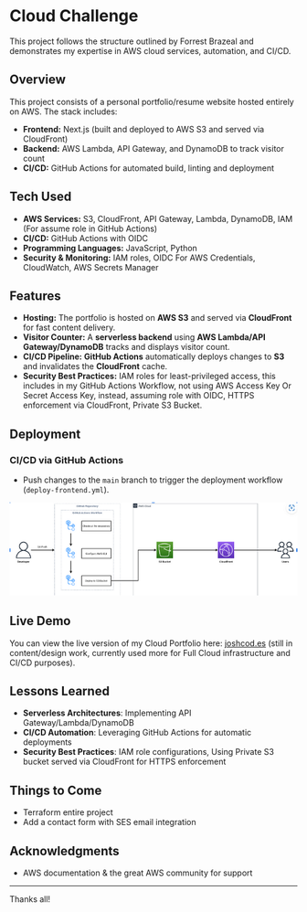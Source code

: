 # Cloud Challenge

This project follows the structure outlined by Forrest Brazeal and demonstrates my expertise in AWS cloud services, automation, and CI/CD.

## Overview
This project consists of a personal portfolio/resume website hosted entirely on AWS. The stack includes:
- **Frontend:** Next.js (built and deployed to AWS S3 and served via CloudFront)
- **Backend:** AWS Lambda, API Gateway, and DynamoDB to track visitor count
- **CI/CD:** GitHub Actions for automated build, linting and deployment

## Tech Used
- **AWS Services:** S3, CloudFront, API Gateway, Lambda, DynamoDB, IAM (For assume role in GitHub Actions)
- **CI/CD:** GitHub Actions with OIDC
- **Programming Languages:** JavaScript, Python
- **Security & Monitoring:** IAM roles, OIDC For AWS Credentials, CloudWatch, AWS Secrets Manager
 
## Features
- **Hosting:** The portfolio is hosted on **AWS S3** and served via **CloudFront** for fast content delivery.
- **Visitor Counter:** A **serverless backend** using **AWS Lambda/API Gateway/DynamoDB** tracks and displays visitor count.
- **CI/CD Pipeline:** **GitHub Actions** automatically deploys changes to **S3** and invalidates the **CloudFront** cache.
- **Security Best Practices:** IAM roles for least-privileged access, this includes in my GitHub Actions Workflow, not using AWS Access Key Or Secret Access Key, instead, assuming role with OIDC, HTTPS enforcement via CloudFront, Private S3 Bucket.


## Deployment

### CI/CD via GitHub Actions
- Push changes to the `main` branch to trigger the deployment workflow (`deploy-frontend.yml`).

<img title="a title" alt="Alt text" src="ci-cd.png">

## Live Demo
You can view the live version of my Cloud Portfolio here: [joshcod.es](https://joshcod.es) (still in content/design work, currently used more for Full Cloud infrastructure and CI/CD purposes).

## Lessons Learned
- **Serverless Architectures**: Implementing API Gateway/Lambda/DynamoDB
- **CI/CD Automation**: Leveraging GitHub Actions for automatic deployments
- **Security Best Practices**: IAM role configurations, Using Private S3 bucket served via CloudFront for HTTPS enforcement

## Things to Come
- Terraform entire project
- Add a contact form with SES email integration

## Acknowledgments
- AWS documentation & the great AWS community for support

---
Thanks all!

